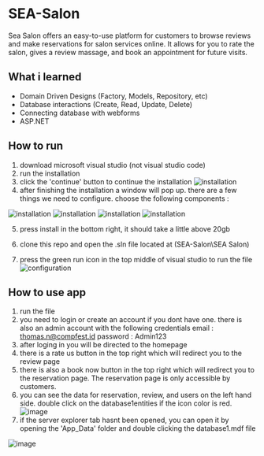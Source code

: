 # SEA-Salon
 
Sea Salon offers an easy-to-use platform for customers to browse reviews and make reservations for salon services online. It allows for you to rate the salon, gives a review massage, and book an appointment for future visits.

## What i learned
- Domain Driven Designs (Factory, Models, Repository, etc)
- Database interactions (Create, Read, Update, Delete)
- Connecting database with webforms
- ASP.NET


## How to run

1. download microsoft visual studio (not visual studio code)
2. run the installation
3. click the 'continue' button to continue the installation
![installation](SEA%20Salon/SEA%20Salon/Images/readme-installation.png)
4. after finishing the installation a window will pop up. there are a few things we need to configure. choose the following components : 

![installation](SEA%20Salon/SEA%20Salon/Images/readme-config1.png)
![installation](SEA%20Salon/SEA%20Salon/Images/readme-config2.jpg)
![installation](SEA%20Salon/SEA%20Salon/Images/readme-config3.jpg)
![installation](SEA%20Salon/SEA%20Salon/Images/readme-config4.jpg)

5. press install in the bottom right, it should take a little above 20gb 

6. clone this repo and open the .sln file located at (SEA-Salon\SEA Salon)

7. press the green run icon in the top middle of visual studio to run the file
![configuration](SEA%20Salon/SEA%20Salon/Images/readme-config5.jpg)

## How to use app

1. run the file
2. you need to login or create an account if you dont have one. there is also an admin account with the following credentials email : thomas.n@compfest.id password : Admin123
3. after loging in you will be directed to the homepage
4. there is a rate us button in the top right which will redirect you to the review page
5. there is also a book now button in the top right which will redirect you to the reservation page. The reservation page is only accessible by customers.
6. you can see the data for reservation, review, and users on the left hand side. double click on the database1entities if the icon color is red.
![image](SEA%20Salon/SEA%20Salon/Images/readme-howtouse1.jpg)
7. if the server explorer tab hasnt been opened, you can open it by opening the 'App_Data' folder and double clicking the database1.mdf file

![image](SEA%20Salon/SEA%20Salon/Images/readme-howtouse2.jpg)
